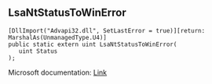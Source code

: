 ## LsaNtStatusToWinError

```
[DllImport("Advapi32.dll", SetLastError = true)][return: MarshalAs(UnmanagedType.U4)]
public static extern uint LsaNtStatusToWinError(
   uint Status
);
```

Microsoft documentation: [Link](https://learn.microsoft.com/en-us/windows/win32/api/ntsecapi/nf-ntsecapi-lsantstatustowinerror)
